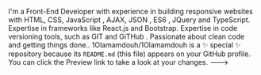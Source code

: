 I'm a Front-End Developer with experience in building responsive websites with HTML, CSS, JavaScript , AJAX, JSON , ES6 , JQuery and TypeScript. Expertise in frameworks like React.js and Bootstrap. Expertise in code versioning tools, such as GIT and GiTHub . Passionate about clean code and getting things done..
1Olamamdouh/1Olamamdouh is a ✨ special ✨ repository because its `README.md` (this file) appears on your GitHub profile.
You can click the Preview link to take a look at your changes.
--->
